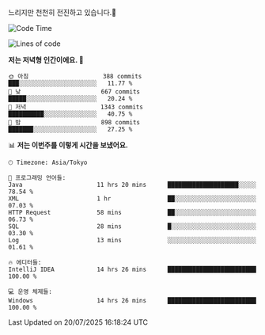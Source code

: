 느리지만 천천히 전진하고 있습니다.🐢

<!--START_SECTION:waka-->
![Code Time](http://img.shields.io/badge/Code%20Time-1%2C653%20hrs%2050%20mins-blue)

![Lines of code](https://img.shields.io/badge/%EC%A0%80%EB%8A%94%20%EC%97%AC%ED%83%9C%EA%B9%8C%EC%A7%80%20-925.8%20thousand%20%EC%A4%84%EC%9D%98%20%EC%BD%94%EB%93%9C%EB%A5%BC%20%EC%9E%91%EC%84%B1%ED%96%88%EC%96%B4%EC%9A%94.-blue)

**저는 저녁형 인간이에요. 🦉** 

```text
🌞 아침                     388 commits         ███░░░░░░░░░░░░░░░░░░░░░░   11.77 % 
🌆 낮　                     667 commits         █████░░░░░░░░░░░░░░░░░░░░   20.24 % 
🌃 저녁                     1343 commits        ██████████░░░░░░░░░░░░░░░   40.75 % 
🌙 밤　                     898 commits         ███████░░░░░░░░░░░░░░░░░░   27.25 % 
```


📊 **저는 이번주를 이렇게 시간을 보냈어요.** 

```text
🕑︎ Timezone: Asia/Tokyo

💬 프로그래밍 언어들: 
Java                     11 hrs 20 mins      ████████████████████░░░░░   78.54 % 
XML                      1 hr                ██░░░░░░░░░░░░░░░░░░░░░░░   07.03 % 
HTTP Request             58 mins             ██░░░░░░░░░░░░░░░░░░░░░░░   06.73 % 
SQL                      28 mins             █░░░░░░░░░░░░░░░░░░░░░░░░   03.30 % 
Log                      13 mins             ░░░░░░░░░░░░░░░░░░░░░░░░░   01.61 % 

🔥 에디터들: 
IntelliJ IDEA            14 hrs 26 mins      █████████████████████████   100.00 % 

💻 운영 체제들: 
Windows                  14 hrs 26 mins      █████████████████████████   100.00 % 
```


 Last Updated on 20/07/2025 16:18:24 UTC
<!--END_SECTION:waka-->
